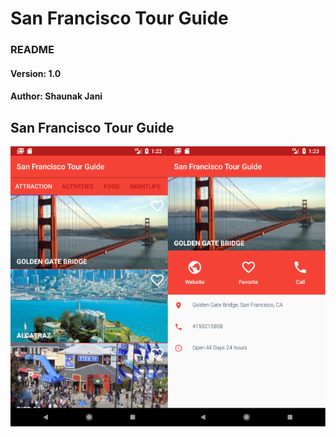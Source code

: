 # San Francisco Tour Guide
### README
#### Version: 1.0
#### Author: Shaunak Jani

## San Francisco Tour Guide
![San Francisco Tour Guide App][SF-TourGuide-app]

[SF-TourGuide-app]: ./media/app_screenshot.png